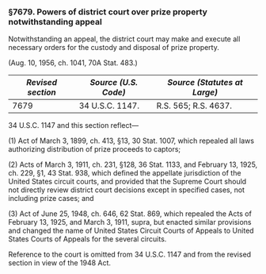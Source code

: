 ### §7679. Powers of district court over prize property notwithstanding appeal ###

Notwithstanding an appeal, the district court may make and execute all necessary orders for the custody and disposal of prize property.

(Aug. 10, 1956, ch. 1041, 70A Stat. 483.)

|*Revised section*|*Source (U.S. Code)*|*Source (Statutes at Large)*|
|-----------------|--------------------|----------------------------|
|      7679       |  34 U.S.C. 1147.   |    R.S. 565; R.S. 4637.    |

34 U.S.C. 1147 and this section reflect—

(1) Act of March 3, 1899, ch. 413, §13, 30 Stat. 1007, which repealed all laws authorizing distribution of prize proceeds to captors;

(2) Acts of March 3, 1911, ch. 231, §128, 36 Stat. 1133, and February 13, 1925, ch. 229, §1, 43 Stat. 938, which defined the appellate jurisdiction of the United States circuit courts, and provided that the Supreme Court should not directly review district court decisions except in specified cases, not including prize cases; and

(3) Act of June 25, 1948, ch. 646, 62 Stat. 869, which repealed the Acts of February 13, 1925, and March 3, 1911, supra, but enacted similar provisions and changed the name of United States Circuit Courts of Appeals to United States Courts of Appeals for the several circuits.

Reference to the court is omitted from 34 U.S.C. 1147 and from the revised section in view of the 1948 Act.